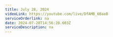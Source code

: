 ```yaml
---
title: July 28, 2024
videoLink: https://youtube.com/live/DfAMB_6Bae8
serviceOrderlink: na
date: 2024-07-28T14:56:28.603Z
serviceDescription: n﻿a
---
```

